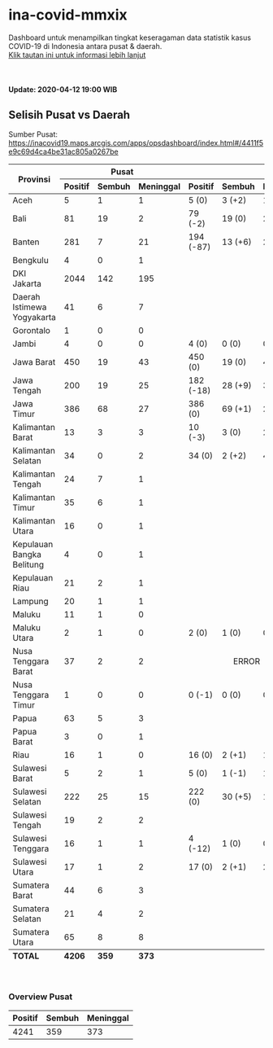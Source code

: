 # ina-covid-mmxix
Dashboard untuk menampilkan tingkat keseragaman data statistik kasus COVID-19 di Indonesia antara pusat & daerah. \
[Klik tautan ini untuk informasi lebih lanjut](INFO.md)

<br>

#### Update: 2020-04-12 19:00 WIB
## Selisih Pusat vs Daerah
Sumber Pusat: https://inacovid19.maps.arcgis.com/apps/opsdashboard/index.html#/4411f5e9c69d4ca4be31ac805a0267be
<table>
    <thead>
        <tr>
            <th rowspan=2 style="text-align:center">Provinsi</th>
            <th colspan=3 style="text-align:center">Pusat</th>
            <th colspan=4 style="text-align:center">Daerah</th>
        </tr>
        <tr>
            <th>Positif</th>
            <th>Sembuh</th>
            <th>Meninggal</th>
            <th>Positif</th>
            <th>Sembuh</th>
            <th>Meninggal</th>
            <th>Sumber</th>
        </tr>
    </thead>
    <tbody>
        <tr><td class="province">Aceh</td><td class="national-positive">5</td><td class="national-recover">1</td><td class="national-dead">1</td><td class="regional-positive">5 <span class="diff-positive">(0)</span></td><td class="regional-recover">3 <span class="diff-recover">(+2)</span></td><td class="regional-dead">1 <span class="diff-dead">(0)</span></td><td class="regional-source"><a href="https://covid19.acehprov.go.id">https://covid19.acehprov.go.id</a></td></tr>
        <tr><td class="province">Bali</td><td class="national-positive">81</td><td class="national-recover">19</td><td class="national-dead">2</td><td class="regional-positive">79 <span class="diff-positive">(-2)</span></td><td class="regional-recover">19 <span class="diff-recover">(0)</span></td><td class="regional-dead">2 <span class="diff-dead">(0)</span></td><td class="regional-source"><a href="https://infocorona.baliprov.go.id">https://infocorona.baliprov.go.id</a></td></tr>
        <tr><td class="province">Banten</td><td class="national-positive">281</td><td class="national-recover">7</td><td class="national-dead">21</td><td class="regional-positive">194 <span class="diff-positive">(-87)</span></td><td class="regional-recover">13 <span class="diff-recover">(+6)</span></td><td class="regional-dead">26 <span class="diff-dead">(+5)</span></td><td class="regional-source"><a href="https://infocorona.bantenprov.go.id">https://infocorona.bantenprov.go.id</a></td></tr>
        <tr><td class="province">Bengkulu</td><td class="national-positive">4</td><td class="national-recover">0</td><td class="national-dead">1</td><td class="regional-unknown" colspan=4></td></tr>
        <tr><td class="province">DKI Jakarta</td><td class="national-positive">2044</td><td class="national-recover">142</td><td class="national-dead">195</td><td class="regional-unknown" colspan=4></td></tr>
        <tr><td class="province">Daerah Istimewa Yogyakarta</td><td class="national-positive">41</td><td class="national-recover">6</td><td class="national-dead">7</td><td class="regional-unknown" colspan=4></td></tr>
        <tr><td class="province">Gorontalo</td><td class="national-positive">1</td><td class="national-recover">0</td><td class="national-dead">0</td><td class="regional-unknown" colspan=4></td></tr>
        <tr><td class="province">Jambi</td><td class="national-positive">4</td><td class="national-recover">0</td><td class="national-dead">0</td><td class="regional-positive">4 <span class="diff-positive">(0)</span></td><td class="regional-recover">0 <span class="diff-recover">(0)</span></td><td class="regional-dead">0 <span class="diff-dead">(0)</span></td><td class="regional-source"><a href="http://corona.jambiprov.go.id">http://corona.jambiprov.go.id</a></td></tr>
        <tr><td class="province">Jawa Barat</td><td class="national-positive">450</td><td class="national-recover">19</td><td class="national-dead">43</td><td class="regional-positive">450 <span class="diff-positive">(0)</span></td><td class="regional-recover">19 <span class="diff-recover">(0)</span></td><td class="regional-dead">43 <span class="diff-dead">(0)</span></td><td class="regional-source"><a href="https://pikobar.jabarprov.go.id">https://pikobar.jabarprov.go.id</a></td></tr>
        <tr><td class="province">Jawa Tengah</td><td class="national-positive">200</td><td class="national-recover">19</td><td class="national-dead">25</td><td class="regional-positive">182 <span class="diff-positive">(-18)</span></td><td class="regional-recover">28 <span class="diff-recover">(+9)</span></td><td class="regional-dead">32 <span class="diff-dead">(+7)</span></td><td class="regional-source"><a href="https://corona.jatengprov.go.id">https://corona.jatengprov.go.id</a></td></tr>
        <tr><td class="province">Jawa Timur</td><td class="national-positive">386</td><td class="national-recover">68</td><td class="national-dead">27</td><td class="regional-positive">386 <span class="diff-positive">(0)</span></td><td class="regional-recover">69 <span class="diff-recover">(+1)</span></td><td class="regional-dead">29 <span class="diff-dead">(+2)</span></td><td class="regional-source"><a href="https://infocovid19.jatimprov.go.id">https://infocovid19.jatimprov.go.id</a></td></tr>
        <tr><td class="province">Kalimantan Barat</td><td class="national-positive">13</td><td class="national-recover">3</td><td class="national-dead">3</td><td class="regional-positive">10 <span class="diff-positive">(-3)</span></td><td class="regional-recover">3 <span class="diff-recover">(0)</span></td><td class="regional-dead">2 <span class="diff-dead">(-1)</span></td><td class="regional-source"><a href="https://dinkes.kalbarprov.go.id/covid-19">https://dinkes.kalbarprov.go.id/covid-19</a></td></tr>
        <tr><td class="province">Kalimantan Selatan</td><td class="national-positive">34</td><td class="national-recover">0</td><td class="national-dead">2</td><td class="regional-positive">34 <span class="diff-positive">(0)</span></td><td class="regional-recover">2 <span class="diff-recover">(+2)</span></td><td class="regional-dead">4 <span class="diff-dead">(+2)</span></td><td class="regional-source"><a href="https://corona.kalselprov.go.id">https://corona.kalselprov.go.id</a></td></tr>
        <tr><td class="province">Kalimantan Tengah</td><td class="national-positive">24</td><td class="national-recover">7</td><td class="national-dead">1</td><td class="regional-unknown" colspan=4></td></tr>
        <tr><td class="province">Kalimantan Timur</td><td class="national-positive">35</td><td class="national-recover">6</td><td class="national-dead">1</td><td class="regional-unknown" colspan=4></td></tr>
        <tr><td class="province">Kalimantan Utara</td><td class="national-positive">16</td><td class="national-recover">0</td><td class="national-dead">1</td><td class="regional-unknown" colspan=4></td></tr>
        <tr><td class="province">Kepulauan Bangka Belitung</td><td class="national-positive">4</td><td class="national-recover">0</td><td class="national-dead">1</td><td class="regional-unknown" colspan=4></td></tr>
        <tr><td class="province">Kepulauan Riau</td><td class="national-positive">21</td><td class="national-recover">2</td><td class="national-dead">1</td><td class="regional-unknown" colspan=4></td></tr>
        <tr><td class="province">Lampung</td><td class="national-positive">20</td><td class="national-recover">1</td><td class="national-dead">1</td><td class="regional-unknown" colspan=4></td></tr>
        <tr><td class="province">Maluku</td><td class="national-positive">11</td><td class="national-recover">1</td><td class="national-dead">0</td><td class="regional-unknown" colspan=4></td></tr>
        <tr><td class="province">Maluku Utara</td><td class="national-positive">2</td><td class="national-recover">1</td><td class="national-dead">0</td><td class="regional-positive">2 <span class="diff-positive">(0)</span></td><td class="regional-recover">1 <span class="diff-recover">(0)</span></td><td class="regional-dead">0 <span class="diff-dead">(0)</span></td><td class="regional-source"><a href="http://corona.malutprov.go.id">http://corona.malutprov.go.id</a></td></tr>
        <tr><td class="province">Nusa Tenggara Barat</td><td class="national-positive">37</td><td class="national-recover">2</td><td class="national-dead">2</td><td class="regional-error" colspan=3 style="text-align:center">ERROR</td><td class="regional-source"><a href="https://corona.ntbprov.go.id">https://corona.ntbprov.go.id</a></td></tr>
        <tr><td class="province">Nusa Tenggara Timur</td><td class="national-positive">1</td><td class="national-recover">0</td><td class="national-dead">0</td><td class="regional-positive">0 <span class="diff-positive">(-1)</span></td><td class="regional-recover">0 <span class="diff-recover">(0)</span></td><td class="regional-dead">0 <span class="diff-dead">(0)</span></td><td class="regional-source"><a href="https://covid19.nttprov.go.id">https://covid19.nttprov.go.id</a></td></tr>
        <tr><td class="province">Papua</td><td class="national-positive">63</td><td class="national-recover">5</td><td class="national-dead">3</td><td class="regional-unknown" colspan=4></td></tr>
        <tr><td class="province">Papua Barat</td><td class="national-positive">3</td><td class="national-recover">0</td><td class="national-dead">1</td><td class="regional-unknown" colspan=4></td></tr>
        <tr><td class="province">Riau</td><td class="national-positive">16</td><td class="national-recover">1</td><td class="national-dead">0</td><td class="regional-positive">16 <span class="diff-positive">(0)</span></td><td class="regional-recover">2 <span class="diff-recover">(+1)</span></td><td class="regional-dead">1 <span class="diff-dead">(+1)</span></td><td class="regional-source"><a href="https://corona.riau.go.id">https://corona.riau.go.id</a></td></tr>
        <tr><td class="province">Sulawesi Barat</td><td class="national-positive">5</td><td class="national-recover">2</td><td class="national-dead">1</td><td class="regional-positive">5 <span class="diff-positive">(0)</span></td><td class="regional-recover">1 <span class="diff-recover">(-1)</span></td><td class="regional-dead">1 <span class="diff-dead">(0)</span></td><td class="regional-source"><a href="https://covid19.sulbarprov.go.id">https://covid19.sulbarprov.go.id</a></td></tr>
        <tr><td class="province">Sulawesi Selatan</td><td class="national-positive">222</td><td class="national-recover">25</td><td class="national-dead">15</td><td class="regional-positive">222 <span class="diff-positive">(0)</span></td><td class="regional-recover">30 <span class="diff-recover">(+5)</span></td><td class="regional-dead">16 <span class="diff-dead">(+1)</span></td><td class="regional-source"><a href="https://covid19.sulselprov.go.id">https://covid19.sulselprov.go.id</a></td></tr>
        <tr><td class="province">Sulawesi Tengah</td><td class="national-positive">19</td><td class="national-recover">2</td><td class="national-dead">2</td><td class="regional-unknown" colspan=4></td></tr>
        <tr><td class="province">Sulawesi Tenggara</td><td class="national-positive">16</td><td class="national-recover">1</td><td class="national-dead">1</td><td class="regional-positive">4 <span class="diff-positive">(-12)</span></td><td class="regional-recover">1 <span class="diff-recover">(0)</span></td><td class="regional-dead">0 <span class="diff-dead">(-1)</span></td><td class="regional-source"><a href="https://dinkes.sultraprov.go.id">https://dinkes.sultraprov.go.id</a></td></tr>
        <tr><td class="province">Sulawesi Utara</td><td class="national-positive">17</td><td class="national-recover">1</td><td class="national-dead">2</td><td class="regional-positive">17 <span class="diff-positive">(0)</span></td><td class="regional-recover">2 <span class="diff-recover">(+1)</span></td><td class="regional-dead">2 <span class="diff-dead">(0)</span></td><td class="regional-source"><a href="https://corona.sulutprov.go.id">https://corona.sulutprov.go.id</a></td></tr>
        <tr><td class="province">Sumatera Barat</td><td class="national-positive">44</td><td class="national-recover">6</td><td class="national-dead">3</td><td class="regional-unknown" colspan=4></td></tr>
        <tr><td class="province">Sumatera Selatan</td><td class="national-positive">21</td><td class="national-recover">4</td><td class="national-dead">2</td><td class="regional-unknown" colspan=4></td></tr>
        <tr><td class="province">Sumatera Utara</td><td class="national-positive">65</td><td class="national-recover">8</td><td class="national-dead">8</td><td class="regional-unknown" colspan=4></td></tr>
    </tbody>
    <tfoot>
        <tr>
            <td><b>TOTAL</b></td>
            <td><b>4206</b></td>
            <td><b>359</b></td>
            <td><b>373</b></td>
            <td colspan=4></td>
        </tr>
    </tfoot>
</table>
<br>

### Overview Pusat
| Positif | Sembuh | Meninggal |
|--|--|--|
| 4241 | 359 | 373 |